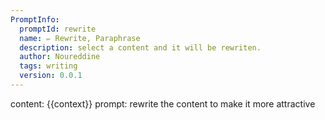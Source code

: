 ```yaml
---
PromptInfo:
  promptId: rewrite
  name: ✏️ Rewrite, Paraphrase
  description: select a content and it will be rewriten.
  author: Noureddine
  tags: writing
  version: 0.0.1
---
```

content: 
{{context}}
prompt:
rewrite the content to make it more attractive
